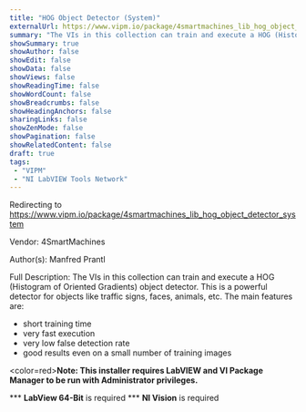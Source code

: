 ```yaml
---
title: "HOG Object Detector (System)"
externalUrl: https://www.vipm.io/package/4smartmachines_lib_hog_object_detector_system
summary: "The VIs in this collection can train and execute a HOG (Histogram of Oriented Gradients) object detector."
showSummary: true
showAuthor: false
showEdit: false
showData: false
showViews: false
showReadingTime: false
showWordCount: false
showBreadcrumbs: false
showHeadingAnchors: false
sharingLinks: false
showZenMode: false
showPagination: false
showRelatedContent: false
draft: true
tags:
 - "VIPM"
 - "NI LabVIEW Tools Network"
---
```


Redirecting to https://www.vipm.io/package/4smartmachines_lib_hog_object_detector_system

Vendor: 4SmartMachines

Author(s): Manfred Prantl
 
Full Description:
The VIs in this collection can train and execute a HOG (Histogram of Oriented Gradients) object detector. This is a powerful detector for objects like traffic signs, faces, animals, etc.
The main features are:
- short training time
- very fast execution
- very low false detection rate
- good results even on a small number of training images  

<color=red>**Note: This installer requires LabVIEW and VI Package Manager to be run with Administrator privileges.**</color> 

*** **LabView 64-Bit** is required
*** **NI Vision** is required